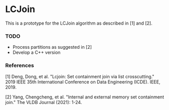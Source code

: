 # LCJoin

This is a prototype for the LCJoin algorithm as described in [1] and [2]. 


### TODO
 - Process partitions as suggested in [2]
 - Develop a C++ version
 
### References

[1] Deng, Dong, et al. "Lcjoin: Set containment join via list crosscutting." 2019 IEEE 35th International Conference on Data Engineering (ICDE). IEEE, 2019.

[2] Yang, Chengcheng, et al. "Internal and external memory set containment join." The VLDB Journal (2021): 1-24.
